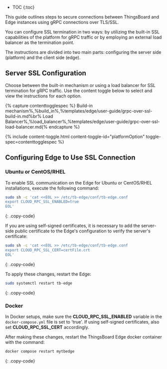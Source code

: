 * TOC
{:toc}

This guide outlines steps to secure connections between ThingsBoard and Edge instances using gRPC connections over TLS/SSL.

You can configure SSL termination in two ways: by utilizing the built-in SSL capabilities of the platform for gRPC traffic or by employing an external load balancer as the termination point.

The instructions are divided into two main parts: configuring the server side (platform) and the client side (edge).

## Server SSL Configuration

Choose between the built-in mechanism or using a load balancer for SSL termination for gRPC traffic. Use the content toggle below to select and view the instructions for each option.

{% capture contenttogglespec %}
Build-in mechanism%,%build_in%,%templates/edge/user-guide/grpc-over-ssl-build-in.md%br%
Load Balancer%,%load_balancer%,%templates/edge/user-guide/grpc-over-ssl-load-balancer.md{% endcapture %}

{% include content-toggle.html content-toggle-id="platformOption" toggle-spec=contenttogglespec %}

## Configuring Edge to Use SSL Connection

### Ubuntu or CentOS/RHEL

To enable SSL communication on the Edge for Ubuntu or CentOS/RHEL installations, execute the following command:

```bash
sudo sh -c 'cat <<EOL >> /etc/tb-edge/conf/tb-edge.conf
export CLOUD_RPC_SSL_ENABLED=true
EOL'
```
{: .copy-code}

If you are using self-signed certificates, it is necessary to add the server-side public certificate to the Edge's configuration to verify the server's certificate:

```bash
sudo sh -c 'cat <<EOL >> /etc/tb-edge/conf/tb-edge.conf
export CLOUD_RPC_SSL_CERT=certFile.crt
EOL'
```
{: .copy-code}

To apply these changes, restart the Edge:

```bash
sudo systemctl restart tb-edge
```
{: .copy-code}

### Docker

In Docker setups, make sure the **CLOUD_RPC_SSL_ENABLED** variable in the `docker-compose.yml` file is set to 'true'. 
If using self-signed certificates, also set **CLOUD_RPC_SSL_CERT** accordingly.

After making these changes, restart the ThingsBoard Edge docker container with the command:

```bash
docker compose restart mytbedge
```
{: .copy-code}
